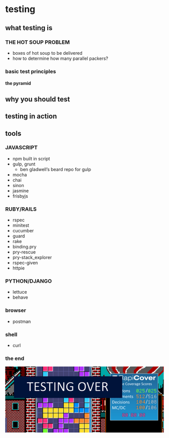 # testing



## what testing is
### THE HOT SOUP PROBLEM
 - boxes of hot soup to be delivered
 - how to determine how many parallel packers?

### basic test principles
#### the pyramid
## why you should test
## testing in action

## tools
### JAVASCRIPT
 - npm built in script
 - gulp, grunt
   - ben gladwell’s beard repo for gulp
 - mocha
 - chai
 - sinon
 - jasmine
 - frisbyjs

### RUBY/RAILS
 - rspec
 - minitest
 - cucumber
 - guard
 - rake
 - binding.pry
 - pry-rescue
 - pry-stack_explorer
 - rspec-given
 - httpie


### PYTHON/DJANGO
 - lettuce
 - behave

### browser
 - postman

### shell
 - curl


### the end
![testing_over](images/testing_over.png)
